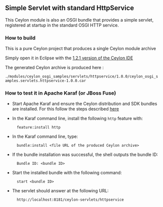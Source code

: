 ## Simple Servlet with standard HttpService

This Ceylon module is also an OSGI bundle that provides a simple servlet, registered at startup in the standard OSGI HTTP service.

### How to build

This is a pure Ceylon project that produces a single Ceylon module archive

Simply open it in Eclipse with the [1.2.1 version of the Ceylon IDE](http://ceylon-lang.org/documentation/1.2/ide/install/)

The generated Ceylon archive is produced here :

`./modules/ceylon_osgi_samples/servlets/httpservice/1.0.0/ceylon_osgi_samples.servlets.httpservice-1.0.0.car`

### How to test it in Apache Karaf (or JBoss Fuse)

- Start Apache Karaf and ensure the Ceylon distribution and SDK bundles are installed. For this follow the steps described [here](https://github.com/davidfestal/Ceylon-Osgi-Examples#apache-karaf-404-karaf-is-a-part-of-jboss-fuse)

- In the Karaf command line, install the following `http` feature with:

        feature:install http

- In the Karaf command line, type:

        bundle:install <file URL of the produced Ceylon archive>
        
- If the bundle installation was successful, the shell outputs the bundle ID:

        Bundle ID: <bundle ID>

- Start the installed bundle with the following command:

        start <bundle ID>

- The servlet should answer at the following URL:
        
        http://localhost:8181/ceylon-servlets/httpservice
